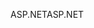 <span data-ttu-id="66710-101">ASP.NET</span><span class="sxs-lookup"><span data-stu-id="66710-101">ASP.NET</span></span>